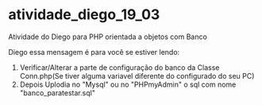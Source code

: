 # atividade_diego_19_03
Atividade do Diego para PHP orientada a objetos com Banco 

Diego essa mensagem é para você se estiver lendo:

1. Verificar/Alterar a parte de configuração do banco da Classe Conn.php(Se tiver alguma variavel diferente do configurado do seu PC)
2. Depois Uplodia no "Mysql" ou no "PHPmyAdmin" o sql com nome "banco_paratestar.sql"
